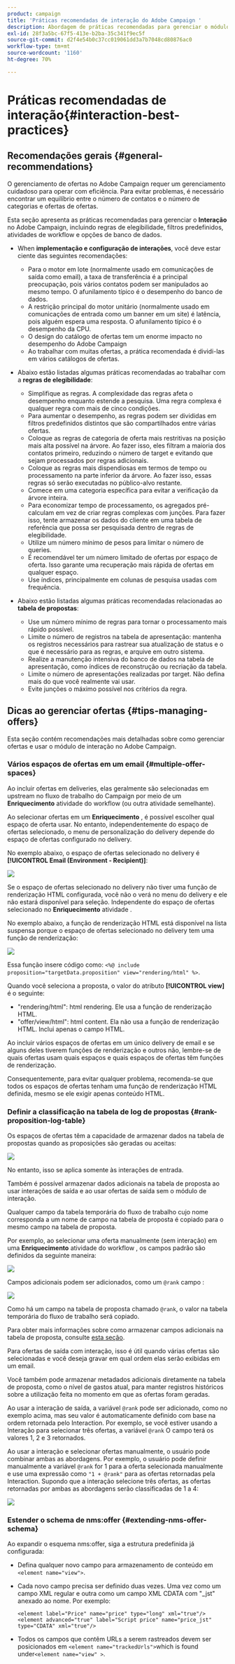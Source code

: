 ```yaml
---
product: campaign
title: 'Práticas recomendadas de interação do Adobe Campaign '
description: Abordagem de práticas recomendadas para gerenciar o módulo de interação no Adobe Campaign
exl-id: 28f3a5bc-67f5-413e-b2ba-35c341f9ec5f
source-git-commit: d2f4e54b0c37cc019061dd3a7b7048cd80876ac0
workflow-type: tm+mt
source-wordcount: '1160'
ht-degree: 70%

---
```


# Práticas recomendadas de interação{#interaction-best-practices}

## Recomendações gerais {#general-recommendations}

O gerenciamento de ofertas no Adobe Campaign requer um gerenciamento cuidadoso para operar com eficiência. Para evitar problemas, é necessário encontrar um equilíbrio entre o número de contatos e o número de categorias e ofertas de ofertas.

Esta seção apresenta as práticas recomendadas para gerenciar o **Interação** no Adobe Campaign, incluindo regras de elegibilidade, filtros predefinidos, atividades de workflow e opções de banco de dados.

* When **implementação e configuração de interações**, você deve estar ciente das seguintes recomendações:

   * Para o motor em lote (normalmente usado em comunicações de saída como email), a taxa de transferência é a principal preocupação, pois vários contatos podem ser manipulados ao mesmo tempo. O afunilamento típico é o desempenho do banco de dados.
   * A restrição principal do motor unitário (normalmente usado em comunicações de entrada como um banner em um site) é latência, pois alguém espera uma resposta. O afunilamento típico é o desempenho da CPU.
   * O design do catálogo de ofertas tem um enorme impacto no desempenho do Adobe Campaign 
   * Ao trabalhar com muitas ofertas, a prática recomendada é dividi-las em vários catálogos de ofertas.

* Abaixo estão listadas algumas práticas recomendadas ao trabalhar com a **regras de elegibilidade**:

   * Simplifique as regras. A complexidade das regras afeta o desempenho enquanto estende a pesquisa. Uma regra complexa é qualquer regra com mais de cinco condições.
   * Para aumentar o desempenho, as regras podem ser divididas em filtros predefinidos distintos que são compartilhados entre várias ofertas.
   * Coloque as regras de categoria de oferta mais restritivas na posição mais alta possível na árvore. Ao fazer isso, eles filtram a maioria dos contatos primeiro, reduzindo o número de target e evitando que sejam processados por regras adicionais.
   * Coloque as regras mais dispendiosas em termos de tempo ou processamento na parte inferior da árvore. Ao fazer isso, essas regras só serão executadas no público-alvo restante.
   * Comece em uma categoria específica para evitar a verificação da árvore inteira.
   * Para economizar tempo de processamento, os agregados pré-calculam em vez de criar regras complexas com junções. Para fazer isso, tente armazenar os dados do cliente em uma tabela de referência que possa ser pesquisada dentro de regras de elegibilidade.
   * Utilize um número mínimo de pesos para limitar o número de queries.
   * É recomendável ter um número limitado de ofertas por espaço de oferta. Isso garante uma recuperação mais rápida de ofertas em qualquer espaço.
   * Use índices, principalmente em colunas de pesquisa usadas com frequência.

* Abaixo estão listadas algumas práticas recomendadas relacionadas ao **tabela de propostas**:

   * Use um número mínimo de regras para tornar o processamento mais rápido possível.
   * Limite o número de registros na tabela de apresentação: mantenha os registros necessários para rastrear sua atualização de status e o que é necessário para as regras, e arquive em outro sistema.
   * Realize a manutenção intensiva do banco de dados na tabela de apresentação, como índices de reconstrução ou recriação da tabela.
   * Limite o número de apresentações realizadas por target. Não defina mais do que você realmente vai usar.
   * Evite junções o máximo possível nos critérios da regra.

## Dicas ao gerenciar ofertas {#tips-managing-offers}

Esta seção contém recomendações mais detalhadas sobre como gerenciar ofertas e usar o módulo de interação no Adobe Campaign.

### Vários espaços de ofertas em um email {#multiple-offer-spaces}

Ao incluir ofertas em deliveries, elas geralmente são selecionadas em upstream no fluxo de trabalho do Campaign por meio de um **Enriquecimento** atividade do workflow (ou outra atividade semelhante).

Ao selecionar ofertas em um **Enriquecimento** , é possível escolher qual espaço de oferta usar. No entanto, independentemente do espaço de ofertas selecionado, o menu de personalização do delivery depende do espaço de ofertas configurado no delivery.

No exemplo abaixo, o espaço de ofertas selecionado no delivery é **[!UICONTROL Email (Environment - Recipient)]**:

![](assets/Interaction-best-practices-offer-space-selected.png)

Se o espaço de ofertas selecionado no delivery não tiver uma função de renderização HTML configurada, você não o verá no menu do delivery e ele não estará disponível para seleção. Independente do espaço de ofertas selecionado no **Enriquecimento** atividade .

No exemplo abaixo, a função de renderização HTML está disponível na lista suspensa porque o espaço de ofertas selecionado no delivery tem uma função de renderização:

![](assets/Interaction-best-practices-HTML-rendering.png)

Essa função insere código como: `<%@ include proposition="targetData.proposition" view="rendering/html" %>`.

Quando você seleciona a proposta, o valor do atributo **[!UICONTROL view]** é o seguinte:
* &quot;rendering/html&quot;: html rendering. Ele usa a função de renderização HTML.
* &quot;offer/view/html&quot;: html content. Ela não usa a função de renderização HTML. Inclui apenas o campo HTML.

Ao incluir vários espaços de ofertas em um único delivery de email e se alguns deles tiverem funções de renderização e outros não, lembre-se de quais ofertas usam quais espaços e quais espaços de ofertas têm funções de renderização.

Consequentemente, para evitar qualquer problema, recomenda-se que todos os espaços de ofertas tenham uma função de renderização HTML definida, mesmo se ele exigir apenas conteúdo HTML.

### Definir a classificação na tabela de log de propostas {#rank-proposition-log-table}

Os espaços de ofertas têm a capacidade de armazenar dados na tabela de propostas quando as proposições são geradas ou aceitas:

![](assets/Interaction-best-practices-offer-space-storage.png)

No entanto, isso se aplica somente às interações de entrada.

Também é possível armazenar dados adicionais na tabela de proposta ao usar interações de saída e ao usar ofertas de saída sem o módulo de interação.

Qualquer campo da tabela temporária do fluxo de trabalho cujo nome corresponda a um nome de campo na tabela de proposta é copiado para o mesmo campo na tabela de proposta.

Por exemplo, ao selecionar uma oferta manualmente (sem interação) em uma **Enriquecimento** atividade do workflow , os campos padrão são definidos da seguinte maneira:

![](assets/Interaction-best-practices-manual-offer-std-fields.png)

Campos adicionais podem ser adicionados, como um `@rank` campo :

![](assets/Interaction-best-practices-manual-offer-add-fields.png)

Como há um campo na tabela de proposta chamado `@rank`, o valor na tabela temporária do fluxo de trabalho será copiado.

Para obter mais informações sobre como armazenar campos adicionais na tabela de proposta, consulte [esta seção](interaction-send-offers.md#storing-offer-rankings-and-weights).

Para ofertas de saída com interação, isso é útil quando várias ofertas são selecionadas e você deseja gravar em qual ordem elas serão exibidas em um email.

Você também pode armazenar metadados adicionais diretamente na tabela de proposta, como o nível de gastos atual, para manter registros históricos sobre a utilização feita no momento em que as ofertas foram geradas.

Ao usar a interação de saída, a variável `@rank` pode ser adicionado, como no exemplo acima, mas seu valor é automaticamente definido com base na ordem retornada pelo Interaction. Por exemplo, se você estiver usando a Interação para selecionar três ofertas, a variável `@rank` O campo terá os valores 1, 2 e 3 retornados.

Ao usar a interação e selecionar ofertas manualmente, o usuário pode combinar ambas as abordagens. Por exemplo, o usuário pode definir manualmente a variável `@rank` for 1 para a oferta selecionada manualmente e use uma expressão como `"1 + @rank"` para as ofertas retornadas pela Interaction. Supondo que a interação selecione três ofertas, as ofertas retornadas por ambas as abordagens serão classificadas de 1 a 4:

![](assets/Interaction-best-practices-manual-offer-combined.png)

### Estender o schema de nms:offer {#extending-nms-offer-schema}

Ao expandir o esquema nms:offer, siga a estrutura predefinida já configurada:
* Defina qualquer novo campo para armazenamento de conteúdo em `<element name="view">`.
* Cada novo campo precisa ser definido duas vezes. Uma vez como um campo XML regular e outra como um campo XML CDATA com &quot;_jst&quot; anexado ao nome. Por exemplo:

   ```
   <element label="Price" name="price" type="long" xml="true"/>
   <element advanced="true" label="Script price" name="price_jst" type="CDATA" xml="true"/>
   ```

* Todos os campos que contêm URLs a serem rastreados devem ser posicionados em `<element name="trackedUrls">`which is found under`<element name="view" >`.
